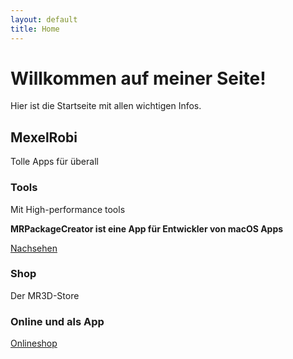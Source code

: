 ```yaml
---
layout: default
title: Home
---
```


# Willkommen auf meiner Seite!

Hier ist die Startseite mit allen wichtigen Infos.

## MexelRobi
Tolle Apps für überall

### Tools
Mit High-performance tools

**MRPackageCreator ist eine App für Entwickler von macOS Apps**

[Nachsehen](#)

### Shop
Der MR3D-Store

### Online und als App
[Onlineshop](#)
